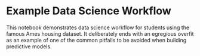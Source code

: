 # Example Data Science Workflow

This notebook demonstrates data science workflow for students using the famous Ames housing dataset. 
It deliberately ends with an egregious overfit as an example of one of the common pitfalls to be avoided when building predictive models. 
